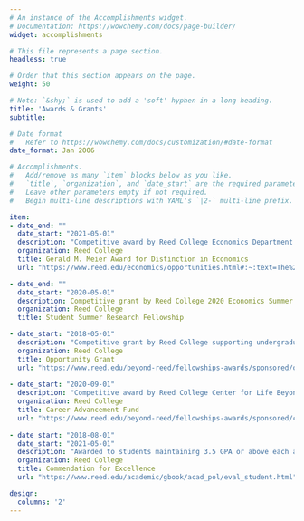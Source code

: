 ```yaml
---
# An instance of the Accomplishments widget.
# Documentation: https://wowchemy.com/docs/page-builder/
widget: accomplishments

# This file represents a page section.
headless: true

# Order that this section appears on the page.
weight: 50

# Note: `&shy;` is used to add a 'soft' hyphen in a long heading.
title: 'Awards & Grants'
subtitle:

# Date format
#   Refer to https://wowchemy.com/docs/customization/#date-format
date_format: Jan 2006

# Accomplishments.
#   Add/remove as many `item` blocks below as you like.
#   `title`, `organization`, and `date_start` are the required parameters.
#   Leave other parameters empty if not required.
#   Begin multi-line descriptions with YAML's `|2-` multi-line prefix.

item:
- date_end: ""
  date_start: "2021-05-01"
  description: "Competitive award by Reed College Economics Department recognizing outstanding achievement by senior economics majors."
  organization: Reed College
  title: Gerald M. Meier Award for Distinction in Economics
  url: "https://www.reed.edu/economics/opportunities.html#:~:text=The%20Gerald%20M.-,Meier%20Award%20for%20Distinction%20in%20Economics,in%20the%20Reed%20undergraduate%20program.&text=Evidence%20of%20continued%20interest%20in,shall%20be%20given%20positive%20weight."

- date_end: ""
  date_start: "2020-05-01"
  description: Competitive grant by Reed College 2020 Economics Summer Research Program.
  organization: Reed College
  title: Student Summer Research Fellowship

- date_start: "2018-05-01"
  description: "Competitive grant by Reed College supporting undergraduate students in pursuit of academically valuable and pertinent opportunities."
  organization: Reed College
  title: Opportunity Grant
  url: "https://www.reed.edu/beyond-reed/fellowships-awards/sponsored/oppgrants.html"
  
- date_start: "2020-09-01"
  description: "Competitive award by Reed College Center for Life Beyond Reed supporting professional development."
  organization: Reed College
  title: Career Advancement Fund
  url: "https://www.reed.edu/beyond-reed/fellowships-awards/sponsored/career-advancement-fund.html"
  
- date_start: "2018-08-01"
  date_start: "2021-05-01"
  description: "Awarded to students maintaining 3.5 GPA or above each academic year."
  organization: Reed College
  title: Commendation for Excellence
  url: "https://www.reed.edu/academic/gbook/acad_pol/eval_student.html"

design:
  columns: '2' 
---
```

